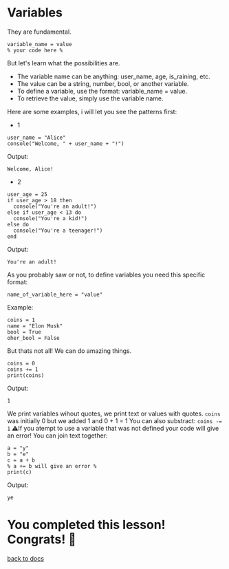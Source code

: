 # Variables

They are fundamental.

```
variable_name = value
% your code here %
```

But let's learn what the possibilities are.

- The variable name can be anything: user_name, age, is_raining, etc.
- The value can be a string, number, bool, or another variable.
- To define a variable, use the format: variable_name = value.
- To retrieve the value, simply use the variable name.

Here are some examples, i will let you see the patterns first:
- 1
```
user_name = "Alice"
console("Welcome, " + user_name + "!")
```
Output:
```
Welcome, Alice!
```
- 2
```
user_age = 25
if user_age > 18 then
  console("You're an adult!")
else if user_age < 13 do
  console("You're a kid!")
else do
  console("You're a teenager!")
end
```

Output:
```
You're an adult!
```
As you probably saw or not, to define variables you need this specific format:
```
name_of_variable_here = "value"
```
Example:
```
coins = 1
name = "Elon Musk"
bool = True
oher_bool = False
```
But thats not all! We can do amazing things.
```
coins = 0
coins += 1
print(coins)
```
Output:
```
1
```
We print variables wihout quotes, we print text or values with quotes.
`coins` was initially 0 but we added 1 and 0 + 1 = 1
You can also substract: `coins -= 1`
⚠️If you atempt to use a variable that was not defined your code will give an error!
You can join text together:
```
a = "y"
b = "e"
c = a + b
% a += b will give an error %
print(c)
```
Output:
```
ye
```
# You completed this lesson! Congrats! 🎉
[back to docs](https://github.com/Mistium/Origin-OS/blob/main/3rd%20Party/3rdPartyLanguages/BC/README.md)
